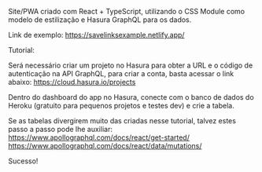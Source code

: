 Site/PWA criado com React + TypeScript, utilizando o CSS Module como modelo de estilização e Hasura GraphQL para os dados.

Link de exemplo: https://savelinksexample.netlify.app/

Tutorial:

Será necessário criar um projeto no Hasura para obter a URL e o código de autenticação na API GraphQL, para criar a conta, basta acessar o link abaixo:
https://cloud.hasura.io/projects

Dentro do dashboard do app no Hasura, conecte com o banco de dados do Heroku (gratuito para pequenos projetos e testes dev) e crie a tabela.

Se as tabelas divergirem muito das criadas nesse tutorial, talvez estes passo a passo pode lhe auxiliar:
https://www.apollographql.com/docs/react/get-started/
https://www.apollographql.com/docs/react/data/mutations/

Sucesso!

